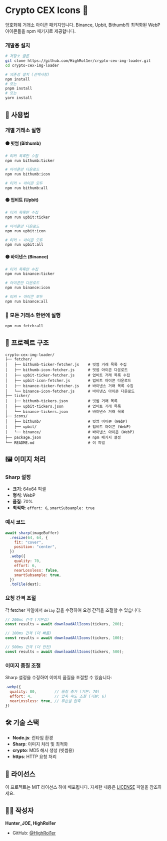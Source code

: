 # Crypto CEX Icons 🚀

암호화폐 거래소 아이콘 패키지입니다. Binance, Upbit, Bithumb의 최적화된 WebP 아이콘들을 npm 패키지로 제공합니다.

### 개발용 설치

```bash
# 저장소 클론
git clone https://github.com/HighRol1er/crypto-cex-img-loader.git
cd crypto-cex-img-loader

# 의존성 설치 (선택사항)
npm install
# 또는
pnpm install
# 또는
yarn install
```

## 🚀 사용법

### 개별 거래소 실행

#### 🟠 빗썸 (Bithumb)

```bash
# 티커 목록만 수집
npm run bithumb:ticker

# 아이콘만 다운로드
npm run bithumb:icon

# 티커 + 아이콘 모두
npm run bithumb:all
```

#### 🟢 업비트 (Upbit)

```bash
# 티커 목록만 수집
npm run upbit:ticker

# 아이콘만 다운로드
npm run upbit:icon

# 티커 + 아이콘 모두
npm run upbit:all
```

#### 🟡 바이낸스 (Binance)

```bash
# 티커 목록만 수집
npm run binance:ticker

# 아이콘만 다운로드
npm run binance:icon

# 티커 + 아이콘 모두
npm run binance:all
```

### 🌟 모든 거래소 한번에 실행

```bash
npm run fetch:all
```

## 📁 프로젝트 구조

```
crypto-cex-img-loader/
├── fetcher/
│   ├── bithumb-ticker-fetcher.js    # 빗썸 거래 목록 수집
│   ├── bithumb-icon-fetcher.js      # 빗썸 아이콘 다운로드
│   ├── upbit-ticker-fetcher.js      # 업비트 거래 목록 수집
│   ├── upbit-icon-fetcher.js        # 업비트 아이콘 다운로드
│   ├── binance-ticker-fetcher.js    # 바이낸스 거래 목록 수집
│   └── binance-icon-fetcher.js      # 바이낸스 아이콘 다운로드
├── ticker/
│   ├── bithumb-tickers.json         # 빗썸 거래 목록
│   ├── upbit-tickers.json           # 업비트 거래 목록
│   └── binance-tickers.json         # 바이낸스 거래 목록
├── icons/
│   ├── bithumb/                     # 빗썸 아이콘 (WebP)
│   ├── upbit/                       # 업비트 아이콘 (WebP)
│   └── binance/                     # 바이낸스 아이콘 (WebP)
├── package.json                     # npm 패키지 설정
└── README.md                        # 이 파일
```

## 🖼️ 이미지 처리

### Sharp 설정

- **크기**: 64x64 픽셀
- **형식**: WebP
- **품질**: 70%
- **최적화**: `effort: 6`, `smartSubsample: true`

### 예시 코드

```javascript
await sharp(imageBuffer)
  .resize(64, 64, {
    fit: "cover",
    position: "center",
  })
  .webp({
    quality: 70,
    effort: 6,
    nearLossless: false,
    smartSubsample: true,
  })
  .toFile(dest);
```

### 요청 간격 조절

각 fetcher 파일에서 `delay` 값을 수정하여 요청 간격을 조절할 수 있습니다:

```javascript
// 200ms 간격 (기본값)
const results = await downloadAllIcons(tickers, 200);

// 100ms 간격 (더 빠름)
const results = await downloadAllIcons(tickers, 100);

// 500ms 간격 (더 안전)
const results = await downloadAllIcons(tickers, 500);
```

### 이미지 품질 조절

Sharp 설정을 수정하여 이미지 품질을 조절할 수 있습니다:

```javascript
.webp({
  quality: 80,        // 품질 증가 (기본: 70)
  effort: 4,          // 압축 속도 조절 (기본: 6)
  nearLossless: true, // 무손실 압축
})
```

## 🛠️ 기술 스택

- **Node.js**: 런타임 환경
- **Sharp**: 이미지 처리 및 최적화
- **crypto**: MD5 해시 생성 (빗썸용)
- **https**: HTTP 요청 처리

## 📄 라이선스

이 프로젝트는 MIT 라이선스 하에 배포됩니다. 자세한 내용은 [LICENSE](LICENSE) 파일을 참조하세요.

## 👨‍💻 작성자

**Hunter_JOE, HighRol1er**

- GitHub: [@HighRol1er](https://github.com/HighRol1er)
